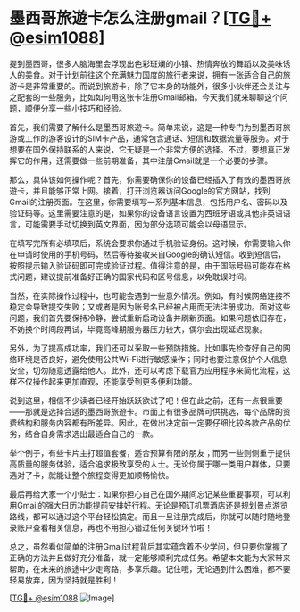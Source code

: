 # 墨西哥旅遊卡怎么注册gmail？[[TG💪+ @esim1088](https://t.me/s/esim1088)]

提到墨西哥，很多人脑海里会浮现出色彩斑斓的小镇、热情奔放的舞蹈以及美味诱人的美食。对于计划前往这个充满魅力国度的旅行者来说，拥有一张适合自己的旅游卡是非常重要的。而说到旅游卡，除了它本身的功能外，很多小伙伴还会关注与之配套的一些服务，比如如何用这张卡注册Gmail邮箱。今天我们就来聊聊这个问题，顺便分享一些小技巧和经验。

首先，我们需要了解什么是墨西哥旅遊卡。简单来说，这是一种专门为到墨西哥旅游或工作的游客设计的SIM卡产品，通常包含通话、短信和数据流量等服务。对于想要在国外保持联系的人来说，它无疑是一个非常方便的选择。不过，要想真正发挥它的作用，还需要做一些前期准备，其中注册Gmail就是一个必要的步骤。

那么，具体该如何操作呢？首先，你需要确保你的设备已经插入了有效的墨西哥旅遊卡，并且能够正常上网。接着，打开浏览器访问Google的官方网站，找到Gmail的注册页面。在这里，你需要填写一系列基本信息，包括用户名、密码以及验证码等。这里需要注意的是，如果你的设备语言设置为西班牙语或其他非英语语言，可能需要手动切换到英文界面，因为部分选项可能会以母语显示。

在填写完所有必填项后，系统会要求你通过手机验证身份。这时候，你需要输入你在申请时使用的手机号码，然后等待接收来自Google的确认短信。收到短信后，按照提示输入验证码即可完成验证过程。值得注意的是，由于国际号码可能存在格式问题，建议提前准备好正确的国家代码和区号信息，以免耽误时间。

当然，在实际操作过程中，也可能会遇到一些意外情况。例如，有时候网络连接不稳定会导致提交失败；又或者是因为账号名已经被占用而无法注册成功。面对这些问题，我们首先要保持冷静，尝试重新启动设备并刷新页面。如果问题依旧存在，不妨换个时间段再试，毕竟高峰期服务器压力较大，偶尔会出现延迟现象。

另外，为了提高成功率，我们还可以采取一些预防措施。比如事先检查好自己的网络环境是否良好，避免使用公共Wi-Fi进行敏感操作；同时也要注意保护个人信息安全，切勿随意透露给他人。此外，还可以考虑下载官方应用程序来简化流程，这样不仅操作起来更加直观，还能享受到更多便利功能。

说到这里，相信不少读者已经开始跃跃欲试了吧！但在此之前，还有一点很重要——那就是选择合适的墨西哥旅遊卡。市面上有很多品牌可供挑选，每个品牌的资费结构和服务内容都有所差异。因此，在做出决定前一定要仔细比较各款产品的优劣，结合自身需求选出最适合自己的一款。

举个例子，有些卡片主打超值套餐，适合预算有限的朋友；而另一些则侧重于提供高质量的服务体验，适合追求极致享受的人士。无论你属于哪一类用户群体，只要选对了卡，就能让整个旅程变得更加顺畅愉快。

最后再给大家一个小贴士：如果你担心自己在国外期间忘记某些重要事项，可以利用Gmail的强大日历功能提前安排好行程。无论是预订机票酒店还是规划景点游览路线，都可以通过这个平台轻松搞定。而且一旦注册完成后，你就可以随时随地登录账户查看相关信息，再也不用担心错过任何关键环节啦！

总之，虽然看似简单的注册Gmail过程背后其实蕴含着不少学问，但只要你掌握了正确的方法并且做好充分准备，就一定能够顺利完成任务。希望本文能为大家带来帮助，在未来的旅途中少走弯路，多享乐趣。记住哦，无论遇到什么困难，都不要轻易放弃，因为坚持就是胜利！

[[TG💪+ @esim1088](https://t.me/s/esim1088) ![Image](https://i.postimg.cc/4NQfJmqS/Snipaste-2025-05-13-00-14-12.png)]